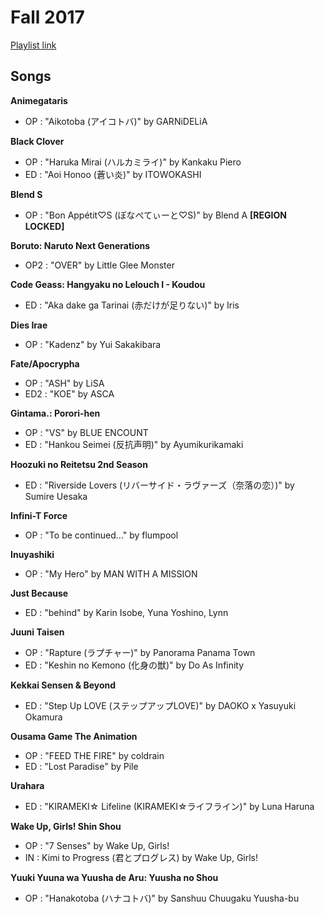 # Fall 2017

[Playlist link](https://open.spotify.com/user/fz230568w0ccmom2dg3zvxq1h/playlist/1zK9Fji4tXSVuzhjpcCF1Y?si=oAiOPLhvQH-TKsaez3EhLw)

## Songs

**Animegataris**
* OP : "Aikotoba (アイコトバ)" by GARNiDELiA

**Black Clover**
* OP : "Haruka Mirai (ハルカミライ)" by Kankaku Piero
* ED : "Aoi Honoo (蒼い炎)" by ITOWOKASHI

**Blend S**
* OP : "Bon Appétit♡S (ぼなぺてぃーと♡S)" by Blend A **[REGION LOCKED]**

**Boruto: Naruto Next Generations**
* OP2 : "OVER" by Little Glee Monster

**Code Geass: Hangyaku no Lelouch I - Koudou**
* ED : "Aka dake ga Tarinai (赤だけが足りない)" by Iris

**Dies Irae**
* OP : "Kadenz" by Yui Sakakibara

**Fate/Apocrypha**
* OP : "ASH" by LiSA
* ED2 : "KOE" by ASCA

**Gintama.: Porori-hen**
* OP : "VS" by BLUE ENCOUNT
* ED : "Hankou Seimei (反抗声明)" by Ayumikurikamaki

**Hoozuki no Reitetsu 2nd Season**
* ED : "Riverside Lovers (リバーサイド・ラヴァーズ（奈落の恋）)" by Sumire Uesaka

**Infini-T Force**
* OP : "To be continued…" by flumpool

**Inuyashiki**
* OP : "My Hero" by MAN WITH A MISSION

**Just Because**
* ED : "behind" by Karin Isobe, Yuna Yoshino, Lynn

**Juuni Taisen**
* OP : "Rapture (ラプチャー)" by Panorama Panama Town
* ED : "Keshin no Kemono (化身の獣)" by Do As Infinity

**Kekkai Sensen & Beyond**
* ED : "Step Up LOVE (ステップアップLOVE)" by DAOKO x Yasuyuki Okamura

**Ousama Game The Animation**
* OP : "FEED THE FIRE" by coldrain
* ED : "Lost Paradise" by Pile

**Urahara**
* ED : "KIRAMEKI☆ Lifeline (KIRAMEKI☆ライフライン)" by Luna Haruna

**Wake Up, Girls! Shin Shou**
* OP : "7 Senses" by Wake Up, Girls!
* IN : Kimi to Progress (君とプログレス) by Wake Up, Girls!

**Yuuki Yuuna wa Yuusha de Aru: Yuusha no Shou**
* OP : "Hanakotoba (ハナコトバ)" by Sanshuu Chuugaku Yuusha-bu